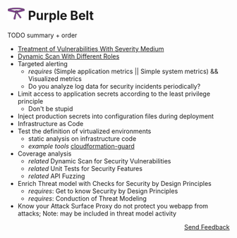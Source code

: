 # [<img src="https://raw.githubusercontent.com/AppSecure-nrw/security-belts/assets/belt-img/06_security-belt-purple.svg" width="40" />](#) Purple Belt

TODO summary + order

- [Treatment of Vulnerabilities With Severity Medium](treatment-of-vulnerabilities-with-severity-medium.md)
- [Dynamic Scan With Different Roles](dynamic-scan-with-different-roles.md)
- Targeted alerting
  - *requires* (Simple application metrics || Simple system metrics) && Visualized metrics
  - Do you analyze log data for security incidents periodically?
- Limit access to application secrets according to the least privilege principle
  - Don't be stupid
- Inject production secrets into configuration files during deployment
- Infrastructure as Code
- Test the definition of virtualized environments
  - static analysis on infrastructure code
  - *example tools* [cloudformation-guard](https://github.com/aws-cloudformation/cloudformation-guard)
- Coverage analysis
  - *related* Dynamic Scan for Security Vulnerabilities
  - *related* Unit Tests for Security Features
  - *related* API Fuzzing
- Enrich Threat model with Checks for Security by Design Principles
   - *requires*: Get to know Security by Design Principles
   - *requires*: Conduction of Threat Modeling
- Know your Attack Surface
       Proxy do not protect you webapp from attacks; Note: may be included in threat model activity

<p align="right"><a href="https://www.surveymonkey.de/r/MJWT29X">Send Feedback</a></p>
